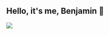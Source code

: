 ## Hello, it's me, Benjamin 👋

<!--
**BenjaMin27-Dev/BenjaMin27-Dev** is a ✨ _special_ ✨ repository because its `README.md` (this file) appears on your GitHub profile.

Here are some ideas to get you started:

-🧐 I am interested in Programming ,Data Science, Artificial Intelligence, frontEnd and BackEnd

-📚 I'm looking to improve my programming languages ​​and English language.

-🚀 I'm currently studying English language and programming languages

-🤖 I’m learning programming logic in JavaScript and personal development, HTML, and CSS on Alura.
-->
<link rel="stylesheet" type='text/css' href="https://cdn.jsdelivr.net/gh/devicons/devicon@latest/devicon.min.css" />
<link rel="stylesheet" type='text/css' href="https://cdn.jsdelivr.net/gh/devicons/devicon@latest/devicon.min.css" />
<i class="devicon-github-original"></i>
<link rel="stylesheet" type='text/css' href="https://cdn.jsdelivr.net/gh/devicons/devicon@latest/devicon.min.css" />
<a href="[https://www.linkedin.com/in/seu-usuário-linkedln-aqui](https://www.linkedin.com/in/benjamin-lucas-lemos-da-silva-bonaita-bb677b1a6/)" target="_blank"><img loading="lazy" src="https://img.shields.io/badge/-LinkedIn-%230077B5?style=for-the-badge&logo=linkedin&logoColor=white" target="_blank"></a>   
